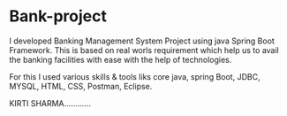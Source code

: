 # Bank-project
I developed Banking Management System Project using java Spring Boot Framework. 
This is based on real worls requirement which help us to avail the banking facilities with ease with the help of technologies.

For this I used various skills & tools liks core java, spring Boot, JDBC, MYSQL, HTML, CSS, Postman, Eclipse.

KIRTI SHARMA............
